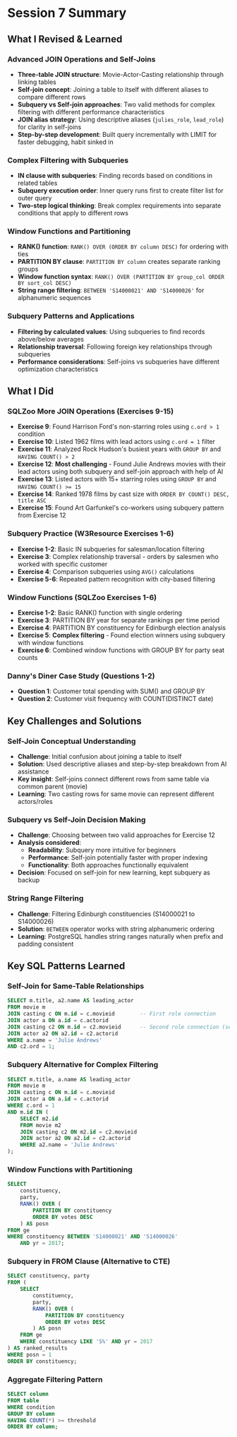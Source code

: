 # Session 7 Summary

## What I Revised & Learned

### Advanced JOIN Operations and Self-Joins
- **Three-table JOIN structure**: Movie-Actor-Casting relationship through linking tables
- **Self-join concept**: Joining a table to itself with different aliases to compare different rows
- **Subquery vs Self-join approaches**: Two valid methods for complex filtering with different performance characteristics
- **JOIN alias strategy**: Using descriptive aliases (`julies_role`, `lead_role`) for clarity in self-joins
- **Step-by-step development**: Built query incrementally with LIMIT for faster debugging, habit sinked in

### Complex Filtering with Subqueries
- **IN clause with subqueries**: Finding records based on conditions in related tables
- **Subquery execution order**: Inner query runs first to create filter list for outer query
- **Two-step logical thinking**: Break complex requirements into separate conditions that apply to different rows

### Window Functions and Partitioning
- **RANK() function**: `RANK() OVER (ORDER BY column DESC)` for ordering with ties
- **PARTITION BY clause**: `PARTITION BY column` creates separate ranking groups
- **Window function syntax**: `RANK() OVER (PARTITION BY group_col ORDER BY sort_col DESC)`
- **String range filtering**: `BETWEEN 'S14000021' AND 'S14000026'` for alphanumeric sequences

### Subquery Patterns and Applications
- **Filtering by calculated values**: Using subqueries to find records above/below averages
- **Relationship traversal**: Following foreign key relationships through subqueries
- **Performance considerations**: Self-joins vs subqueries have different optimization characteristics

## What I Did

### SQLZoo More JOIN Operations (Exercises 9-15)
- **Exercise 9**: Found Harrison Ford's non-starring roles using `c.ord > 1` condition
- **Exercise 10**: Listed 1962 films with lead actors using `c.ord = 1` filter
- **Exercise 11**: Analyzed Rock Hudson's busiest years with `GROUP BY` and `HAVING COUNT() > 2`
- **Exercise 12**: **Most challenging** - Found Julie Andrews movies with their lead actors using both subquery and self-join approach with help of AI
- **Exercise 13**: Listed actors with 15+ starring roles using `GROUP BY` and `HAVING COUNT() >= 15`
- **Exercise 14**: Ranked 1978 films by cast size with `ORDER BY COUNT() DESC, title ASC`
- **Exercise 15**: Found Art Garfunkel's co-workers using subquery pattern from Exercise 12

### Subquery Practice (W3Resource Exercises 1-6)
- **Exercise 1-2**: Basic IN subqueries for salesman/location filtering
- **Exercise 3**: Complex relationship traversal - orders by salesmen who worked with specific customer
- **Exercise 4**: Comparison subqueries using `AVG()` calculations
- **Exercise 5-6**: Repeated pattern recognition with city-based filtering

### Window Functions (SQLZoo Exercises 1-6)
- **Exercise 1-2**: Basic RANK() function with single ordering
- **Exercise 3**: PARTITION BY year for separate rankings per time period
- **Exercise 4**: PARTITION BY constituency for Edinburgh election analysis
- **Exercise 5**: **Complex filtering** - Found election winners using subquery with window functions
- **Exercise 6**: Combined window functions with GROUP BY for party seat counts

### Danny's Diner Case Study (Questions 1-2)
- **Question 1**: Customer total spending with SUM() and GROUP BY
- **Question 2**: Customer visit frequency with COUNT(DISTINCT date)

## Key Challenges and Solutions

### Self-Join Conceptual Understanding
- **Challenge**: Initial confusion about joining a table to itself
- **Solution**: Used descriptive aliases and step-by-step breakdown from AI assistance
- **Key insight**: Self-joins connect different rows from same table via common parent (movie)
- **Learning**: Two casting rows for same movie can represent different actors/roles

### Subquery vs Self-Join Decision Making
- **Challenge**: Choosing between two valid approaches for Exercise 12
- **Analysis considered**:
  - **Readability**: Subquery more intuitive for beginners
  - **Performance**: Self-join potentially faster with proper indexing
  - **Functionality**: Both approaches functionally equivalent
- **Decision**: Focused on self-join for new learning, kept subquery as backup

### String Range Filtering
- **Challenge**: Filtering Edinburgh constituencies (S14000021 to S14000026)
- **Solution**: `BETWEEN` operator works with string alphanumeric ordering
- **Learning**: PostgreSQL handles string ranges naturally when prefix and padding consistent

## Key SQL Patterns Learned

### Self-Join for Same-Table Relationships
```sql
SELECT m.title, a2.name AS leading_actor
FROM movie m
JOIN casting c ON m.id = c.movieid        -- First role connection
JOIN actor a ON a.id = c.actorid
JOIN casting c2 ON m.id = c2.movieid      -- Second role connection (self-join)
JOIN actor a2 ON a2.id = c2.actorid
WHERE a.name = 'Julie Andrews'
AND c2.ord = 1;
```

### Subquery Alternative for Complex Filtering
```sql
SELECT m.title, a.name AS leading_actor
FROM movie m
JOIN casting c ON m.id = c.movieid
JOIN actor a ON a.id = c.actorid
WHERE c.ord = 1
AND m.id IN (
    SELECT m2.id
    FROM movie m2
    JOIN casting c2 ON m2.id = c2.movieid
    JOIN actor a2 ON a2.id = c2.actorid
    WHERE a2.name = 'Julie Andrews'
);
```

### Window Functions with Partitioning
```sql
SELECT 
    constituency,
    party,
    RANK() OVER (
        PARTITION BY constituency
        ORDER BY votes DESC
    ) AS posn
FROM ge
WHERE constituency BETWEEN 'S14000021' AND 'S14000026'
    AND yr = 2017;
```

### Subquery in FROM Clause (Alternative to CTE)
```sql
SELECT constituency, party
FROM (
    SELECT
        constituency,
        party,
        RANK() OVER (
            PARTITION BY constituency
            ORDER BY votes DESC
        ) AS posn
    FROM ge
    WHERE constituency LIKE 'S%' AND yr = 2017
) AS ranked_results
WHERE posn = 1
ORDER BY constituency;
```

### Aggregate Filtering Pattern
```sql
SELECT column
FROM table
WHERE condition
GROUP BY column
HAVING COUNT(*) >= threshold
ORDER BY column;
```